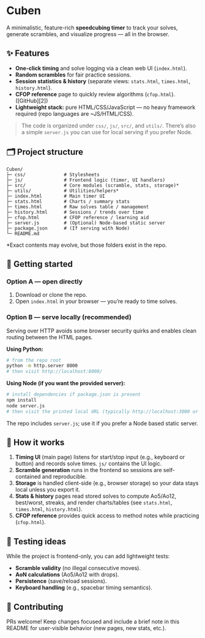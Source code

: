 # Cuben

A minimalistic, feature-rich **speedcubing timer** to track your solves, generate scrambles, and visualize progress — all in the browser.

## ✨ Features

* **One-click timing** and solve logging via a clean web UI (`index.html`).
* **Random scrambles** for fair practice sessions.
* **Session statistics & history** (separate views: `stats.html`, `times.html`, `history.html`).
* **CFOP reference** page to quickly review algorithms (`cfop.html`). ([GitHub][2])
* **Lightweight stack:** pure HTML/CSS/JavaScript — no heavy framework required (repo languages are ~JS/HTML/CSS).

> The code is organized under `css/`, `js/`, `src/`, and `utils/`. There’s also a simple `server.js` you can use for local serving if you prefer Node.

## 🗂 Project structure

```
Cuben/
├─ css/              # Stylesheets
├─ js/               # Frontend logic (timer, UI handlers)
├─ src/              # Core modules (scramble, stats, storage)*
├─ utils/            # Utilities/helpers*
├─ index.html        # Main timer UI
├─ stats.html        # Charts / summary stats
├─ times.html        # Raw solves table / management
├─ history.html      # Sessions / trends over time
├─ cfop.html         # CFOP reference / learning aid
├─ server.js         # (Optional) Node-based static server
├─ package.json      # (If serving with Node)
└─ README.md
```

*Exact contents may evolve, but those folders exist in the repo.

## 🚀 Getting started

### Option A — open directly

1. Download or clone the repo.
2. Open `index.html` in your browser — you’re ready to time solves.

### Option B — serve locally (recommended)

Serving over HTTP avoids some browser security quirks and enables clean routing between the HTML pages.

**Using Python:**

```bash
# from the repo root
python -m http.server 8000
# then visit http://localhost:8000/
```

**Using Node (if you want the provided server):**

```bash
# install dependencies if package.json is present
npm install
node server.js
# then visit the printed local URL (typically http://localhost:3000 or 5000)
```

The repo includes `server.js`; use it if you prefer a Node based static server. 

## 🧠 How it works

1. **Timing UI** (main page) listens for start/stop input (e.g., keyboard or button) and records solve times. `js/` contains the UI logic.
2. **Scramble generation** runs in the frontend so sessions are self-contained and reproducible.
3. **Storage** is handled client-side (e.g., browser storage) so your data stays local unless you export it.
4. **Stats & history** pages read stored solves to compute Ao5/Ao12, best/worst, streaks, and render charts/tables (see `stats.html`, `times.html`, `history.html`).
5. **CFOP reference** provides quick access to method notes while practicing (`cfop.html`).

## 🧪 Testing ideas

While the project is frontend-only, you can add lightweight tests:

* **Scramble validity** (no illegal consecutive moves).
* **AoN calculations** (Ao5/Ao12 with drops).
* **Persistence** (save/reload sessions).
* **Keyboard handling** (e.g., spacebar timing semantics).

## 🤝 Contributing

PRs welcome! Keep changes focused and include a brief note in this README for user-visible behavior (new pages, new stats, etc.).
